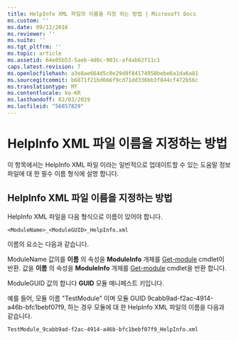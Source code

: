```yaml
---
title: HelpInfo XML 파일의 이름을 지정 하는 방법 | Microsoft Docs
ms.custom: ''
ms.date: 09/12/2016
ms.reviewer: ''
ms.suite: ''
ms.tgt_pltfrm: ''
ms.topic: article
ms.assetid: 64e85b53-5aeb-4d6c-903c-af4ab62f11c1
caps.latest.revision: 7
ms.openlocfilehash: a3e8ae664d5c0e29d0f84174950bebe6a1da6a81
ms.sourcegitcommit: b6871f21bd666f9cd71dd336bb3f844cf472b56c
ms.translationtype: MT
ms.contentlocale: ko-KR
ms.lasthandoff: 02/03/2019
ms.locfileid: "56857829"
---
```

# <a name="how-to-name-a-helpinfo-xml-file"></a>HelpInfo XML 파일 이름을 지정하는 방법

이 항목에서는 HelpInfo XML 파일 이라는 일반적으로 업데이트할 수 있는 도움말 정보 파일에 대 한 필수 이름 형식에 설명 합니다.

## <a name="how-to-name-a-helpinfo-xml-file"></a>HelpInfo XML 파일 이름을 지정하는 방법

HelpInfo XML 파일을 다음 형식으로 이름이 있어야 합니다.

`<ModuleName>_<ModuleGUID>_HelpInfo.xml`

이름의 요소는 다음과 같습니다.

ModuleName 값의를 **이름** 의 속성을 **ModuleInfo** 개체를 [Get-module](/powershell/module/Microsoft.PowerShell.Core/Get-Module) cmdlet이 반환.
값을 **이름** 의 속성을 **ModuleInfo** 개체를 [Get-module](/powershell/module/Microsoft.PowerShell.Core/Get-Module) cmdlet을 반환 합니다.

ModuleGUID 값의 합니다 **GUID** 모듈 매니페스트 키입니다.

예를 들어, 모듈 이름 "TestModule" 이며 모듈 GUID 9cabb9ad-f2ac-4914-a46b-bfc1bebf07f9, 하는 경우 모듈에 대 한 HelpInfo XML 파일의 이름을 다음과 같습니다.

`TestModule_9cabb9ad-f2ac-4914-a46b-bfc1bebf07f9_HelpInfo.xml`